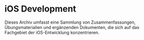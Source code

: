 # iOS Development

Dieses Archiv umfasst eine Sammlung von Zusammenfassungen, Übungsmaterialien und ergänzenden Dokumenten, die sich auf
das Fachgebiet der iOS-Entwicklung konzentrieren.
